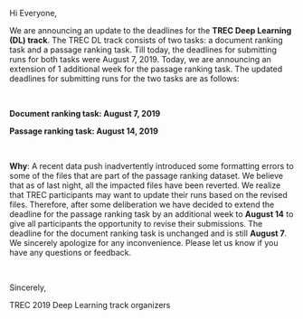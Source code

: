 
Hi Everyone,

We are announcing an update to the deadlines for the **TREC Deep Learning (DL) track**.
The TREC DL track consists of two tasks: a document ranking task and a passage ranking task.
Till today, the deadlines for submitting runs for both tasks were August 7, 2019.
Today, we are announcing an extension of 1 additional week for the passage ranking task.
The updated deadlines for submitting runs for the two tasks are as follows:

<br/>

**Document ranking task: August 7, 2019**

**Passage ranking task: August 14, 2019**

<br/>


**Why**:
A recent data push inadvertently introduced some formatting errors to some of the files that are part of the passage ranking dataset.
We believe that as of last night, all the impacted files have been reverted.
We realize that TREC participants may want to update their runs based on the revised files.
Therefore, after some deliberation we have decided to extend the deadline for the passage ranking task by an additional week to **August 14** to give all participants the opportunity to revise their submissions.
The deadline for the document ranking task is unchanged and is still **August 7**.
We sincerely apologize for any inconvenience. Please let us know if you have any questions or feedback.

<br/>

Sincerely,

TREC 2019 Deep Learning track organizers
